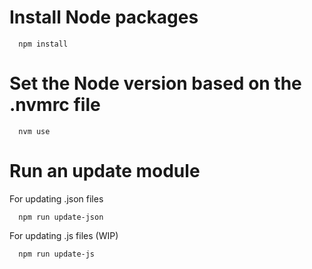 # Install Node packages

```
  npm install
```

# Set the Node version based on the .nvmrc file

```
  nvm use
```

# Run an update module

For updating .json files

```
  npm run update-json
```

For updating .js files (WIP)

```
  npm run update-js
```
